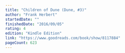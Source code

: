 ```yaml
---
title: "Children of Dune (Dune, #3)"
author: "Frank Herbert"
startedDate: ""
finishedDate: "2016/09/05"
rating: 4
edition: "Kindle Edition"
link: "https://www.goodreads.com/book/show/8117884"
pageCount: 623
---
```



